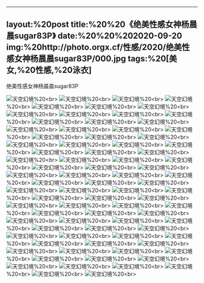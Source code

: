 ﻿---
layout:%20post
title:%20%20《绝美性感女神杨晨晨sugar83P》
date:%20%20%202020-09-20
img:%20http://photo.orgx.cf/性感/2020/绝美性感女神杨晨晨sugar83P/000.jpg
tags:%20[美女,%20性感,%20泳衣]
---

绝美性感女神杨晨晨sugar83P



![天空幻境](http://photo.orgx.cf/性感/2020/绝美性感女神杨晨晨sugar83P/001.jpg%20''天空幻境'')%20<br>
![天空幻境](http://photo.orgx.cf/性感/2020/绝美性感女神杨晨晨sugar83P/002.jpg%20''天空幻境'')%20<br>
![天空幻境](http://photo.orgx.cf/性感/2020/绝美性感女神杨晨晨sugar83P/003.jpg%20''天空幻境'')%20<br>
![天空幻境](http://photo.orgx.cf/性感/2020/绝美性感女神杨晨晨sugar83P/004.jpg%20''天空幻境'')%20<br>
![天空幻境](http://photo.orgx.cf/性感/2020/绝美性感女神杨晨晨sugar83P/005.jpg%20''天空幻境'')%20<br>
![天空幻境](http://photo.orgx.cf/性感/2020/绝美性感女神杨晨晨sugar83P/006.jpg%20''天空幻境'')%20<br>
![天空幻境](http://photo.orgx.cf/性感/2020/绝美性感女神杨晨晨sugar83P/007.jpg%20''天空幻境'')%20<br>
![天空幻境](http://photo.orgx.cf/性感/2020/绝美性感女神杨晨晨sugar83P/008.jpg%20''天空幻境'')%20<br>
![天空幻境](http://photo.orgx.cf/性感/2020/绝美性感女神杨晨晨sugar83P/009.jpg%20''天空幻境'')%20<br>
![天空幻境](http://photo.orgx.cf/性感/2020/绝美性感女神杨晨晨sugar83P/010.jpg%20''天空幻境'')%20<br>
![天空幻境](http://photo.orgx.cf/性感/2020/绝美性感女神杨晨晨sugar83P/011.jpg%20''天空幻境'')%20<br>
![天空幻境](http://photo.orgx.cf/性感/2020/绝美性感女神杨晨晨sugar83P/012.jpg%20''天空幻境'')%20<br>
![天空幻境](http://photo.orgx.cf/性感/2020/绝美性感女神杨晨晨sugar83P/013.jpg%20''天空幻境'')%20<br>
![天空幻境](http://photo.orgx.cf/性感/2020/绝美性感女神杨晨晨sugar83P/014.jpg%20''天空幻境'')%20<br>
![天空幻境](http://photo.orgx.cf/性感/2020/绝美性感女神杨晨晨sugar83P/015.jpg%20''天空幻境'')%20<br>
![天空幻境](http://photo.orgx.cf/性感/2020/绝美性感女神杨晨晨sugar83P/016.jpg%20''天空幻境'')%20<br>
![天空幻境](http://photo.orgx.cf/性感/2020/绝美性感女神杨晨晨sugar83P/017.jpg%20''天空幻境'')%20<br>
![天空幻境](http://photo.orgx.cf/性感/2020/绝美性感女神杨晨晨sugar83P/018.jpg%20''天空幻境'')%20<br>
![天空幻境](http://photo.orgx.cf/性感/2020/绝美性感女神杨晨晨sugar83P/019.jpg%20''天空幻境'')%20<br>
![天空幻境](http://photo.orgx.cf/性感/2020/绝美性感女神杨晨晨sugar83P/020.jpg%20''天空幻境'')%20<br>
![天空幻境](http://photo.orgx.cf/性感/2020/绝美性感女神杨晨晨sugar83P/021.jpg%20''天空幻境'')%20<br>
![天空幻境](http://photo.orgx.cf/性感/2020/绝美性感女神杨晨晨sugar83P/022.jpg%20''天空幻境'')%20<br>
![天空幻境](http://photo.orgx.cf/性感/2020/绝美性感女神杨晨晨sugar83P/023.jpg%20''天空幻境'')%20<br>
![天空幻境](http://photo.orgx.cf/性感/2020/绝美性感女神杨晨晨sugar83P/024.jpg%20''天空幻境'')%20<br>
![天空幻境](http://photo.orgx.cf/性感/2020/绝美性感女神杨晨晨sugar83P/025.jpg%20''天空幻境'')%20<br>
![天空幻境](http://photo.orgx.cf/性感/2020/绝美性感女神杨晨晨sugar83P/026.jpg%20''天空幻境'')%20<br>
![天空幻境](http://photo.orgx.cf/性感/2020/绝美性感女神杨晨晨sugar83P/027.jpg%20''天空幻境'')%20<br>
![天空幻境](http://photo.orgx.cf/性感/2020/绝美性感女神杨晨晨sugar83P/028.jpg%20''天空幻境'')%20<br>
![天空幻境](http://photo.orgx.cf/性感/2020/绝美性感女神杨晨晨sugar83P/029.jpg%20''天空幻境'')%20<br>
![天空幻境](http://photo.orgx.cf/性感/2020/绝美性感女神杨晨晨sugar83P/030.jpg%20''天空幻境'')%20<br>
![天空幻境](http://photo.orgx.cf/性感/2020/绝美性感女神杨晨晨sugar83P/031.jpg%20''天空幻境'')%20<br>
![天空幻境](http://photo.orgx.cf/性感/2020/绝美性感女神杨晨晨sugar83P/032.jpg%20''天空幻境'')%20<br>
![天空幻境](http://photo.orgx.cf/性感/2020/绝美性感女神杨晨晨sugar83P/033.jpg%20''天空幻境'')%20<br>
![天空幻境](http://photo.orgx.cf/性感/2020/绝美性感女神杨晨晨sugar83P/034.jpg%20''天空幻境'')%20<br>
![天空幻境](http://photo.orgx.cf/性感/2020/绝美性感女神杨晨晨sugar83P/035.jpg%20''天空幻境'')%20<br>
![天空幻境](http://photo.orgx.cf/性感/2020/绝美性感女神杨晨晨sugar83P/036.jpg%20''天空幻境'')%20<br>
![天空幻境](http://photo.orgx.cf/性感/2020/绝美性感女神杨晨晨sugar83P/037.jpg%20''天空幻境'')%20<br>
![天空幻境](http://photo.orgx.cf/性感/2020/绝美性感女神杨晨晨sugar83P/038.jpg%20''天空幻境'')%20<br>
![天空幻境](http://photo.orgx.cf/性感/2020/绝美性感女神杨晨晨sugar83P/039.jpg%20''天空幻境'')%20<br>
![天空幻境](http://photo.orgx.cf/性感/2020/绝美性感女神杨晨晨sugar83P/040.jpg%20''天空幻境'')%20<br>
![天空幻境](http://photo.orgx.cf/性感/2020/绝美性感女神杨晨晨sugar83P/041.jpg%20''天空幻境'')%20<br>
![天空幻境](http://photo.orgx.cf/性感/2020/绝美性感女神杨晨晨sugar83P/042.jpg%20''天空幻境'')%20<br>
![天空幻境](http://photo.orgx.cf/性感/2020/绝美性感女神杨晨晨sugar83P/043.jpg%20''天空幻境'')%20<br>
![天空幻境](http://photo.orgx.cf/性感/2020/绝美性感女神杨晨晨sugar83P/044.jpg%20''天空幻境'')%20<br>
![天空幻境](http://photo.orgx.cf/性感/2020/绝美性感女神杨晨晨sugar83P/045.jpg%20''天空幻境'')%20<br>
![天空幻境](http://photo.orgx.cf/性感/2020/绝美性感女神杨晨晨sugar83P/046.jpg%20''天空幻境'')%20<br>
![天空幻境](http://photo.orgx.cf/性感/2020/绝美性感女神杨晨晨sugar83P/047.jpg%20''天空幻境'')%20<br>
![天空幻境](http://photo.orgx.cf/性感/2020/绝美性感女神杨晨晨sugar83P/048.jpg%20''天空幻境'')%20<br>
![天空幻境](http://photo.orgx.cf/性感/2020/绝美性感女神杨晨晨sugar83P/049.jpg%20''天空幻境'')%20<br>
![天空幻境](http://photo.orgx.cf/性感/2020/绝美性感女神杨晨晨sugar83P/050.jpg%20''天空幻境'')%20<br>
![天空幻境](http://photo.orgx.cf/性感/2020/绝美性感女神杨晨晨sugar83P/051.jpg%20''天空幻境'')%20<br>
![天空幻境](http://photo.orgx.cf/性感/2020/绝美性感女神杨晨晨sugar83P/052.jpg%20''天空幻境'')%20<br>
![天空幻境](http://photo.orgx.cf/性感/2020/绝美性感女神杨晨晨sugar83P/053.jpg%20''天空幻境'')%20<br>
![天空幻境](http://photo.orgx.cf/性感/2020/绝美性感女神杨晨晨sugar83P/054.jpg%20''天空幻境'')%20<br>
![天空幻境](http://photo.orgx.cf/性感/2020/绝美性感女神杨晨晨sugar83P/055.jpg%20''天空幻境'')%20<br>
![天空幻境](http://photo.orgx.cf/性感/2020/绝美性感女神杨晨晨sugar83P/056.jpg%20''天空幻境'')%20<br>
![天空幻境](http://photo.orgx.cf/性感/2020/绝美性感女神杨晨晨sugar83P/057.jpg%20''天空幻境'')%20<br>
![天空幻境](http://photo.orgx.cf/性感/2020/绝美性感女神杨晨晨sugar83P/058.jpg%20''天空幻境'')%20<br>
![天空幻境](http://photo.orgx.cf/性感/2020/绝美性感女神杨晨晨sugar83P/059.jpg%20''天空幻境'')%20<br>
![天空幻境](http://photo.orgx.cf/性感/2020/绝美性感女神杨晨晨sugar83P/060.jpg%20''天空幻境'')%20<br>
![天空幻境](http://photo.orgx.cf/性感/2020/绝美性感女神杨晨晨sugar83P/061.jpg%20''天空幻境'')%20<br>
![天空幻境](http://photo.orgx.cf/性感/2020/绝美性感女神杨晨晨sugar83P/062.jpg%20''天空幻境'')%20<br>
![天空幻境](http://photo.orgx.cf/性感/2020/绝美性感女神杨晨晨sugar83P/063.jpg%20''天空幻境'')%20<br>
![天空幻境](http://photo.orgx.cf/性感/2020/绝美性感女神杨晨晨sugar83P/064.jpg%20''天空幻境'')%20<br>
![天空幻境](http://photo.orgx.cf/性感/2020/绝美性感女神杨晨晨sugar83P/065.jpg%20''天空幻境'')%20<br>
![天空幻境](http://photo.orgx.cf/性感/2020/绝美性感女神杨晨晨sugar83P/066.jpg%20''天空幻境'')%20<br>
![天空幻境](http://photo.orgx.cf/性感/2020/绝美性感女神杨晨晨sugar83P/067.jpg%20''天空幻境'')%20<br>
![天空幻境](http://photo.orgx.cf/性感/2020/绝美性感女神杨晨晨sugar83P/068.jpg%20''天空幻境'')%20<br>
![天空幻境](http://photo.orgx.cf/性感/2020/绝美性感女神杨晨晨sugar83P/069.jpg%20''天空幻境'')%20<br>
![天空幻境](http://photo.orgx.cf/性感/2020/绝美性感女神杨晨晨sugar83P/070.jpg%20''天空幻境'')%20<br>
![天空幻境](http://photo.orgx.cf/性感/2020/绝美性感女神杨晨晨sugar83P/071.jpg%20''天空幻境'')%20<br>
![天空幻境](http://photo.orgx.cf/性感/2020/绝美性感女神杨晨晨sugar83P/072.jpg%20''天空幻境'')%20<br>
![天空幻境](http://photo.orgx.cf/性感/2020/绝美性感女神杨晨晨sugar83P/073.jpg%20''天空幻境'')%20<br>
![天空幻境](http://photo.orgx.cf/性感/2020/绝美性感女神杨晨晨sugar83P/074.jpg%20''天空幻境'')%20<br>
![天空幻境](http://photo.orgx.cf/性感/2020/绝美性感女神杨晨晨sugar83P/075.jpg%20''天空幻境'')%20<br>
![天空幻境](http://photo.orgx.cf/性感/2020/绝美性感女神杨晨晨sugar83P/076.jpg%20''天空幻境'')%20<br>
![天空幻境](http://photo.orgx.cf/性感/2020/绝美性感女神杨晨晨sugar83P/077.jpg%20''天空幻境'')%20<br>
![天空幻境](http://photo.orgx.cf/性感/2020/绝美性感女神杨晨晨sugar83P/078.jpg%20''天空幻境'')%20<br>
![天空幻境](http://photo.orgx.cf/性感/2020/绝美性感女神杨晨晨sugar83P/079.jpg%20''天空幻境'')%20<br>
![天空幻境](http://photo.orgx.cf/性感/2020/绝美性感女神杨晨晨sugar83P/080.jpg%20''天空幻境'')%20<br>
![天空幻境](http://photo.orgx.cf/性感/2020/绝美性感女神杨晨晨sugar83P/081.jpg%20''天空幻境'')%20<br>
![天空幻境](http://photo.orgx.cf/性感/2020/绝美性感女神杨晨晨sugar83P/082.jpg%20''天空幻境'')%20<br>
![天空幻境](http://photo.orgx.cf/性感/2020/绝美性感女神杨晨晨sugar83P/083.jpg%20''天空幻境'')%20<br>